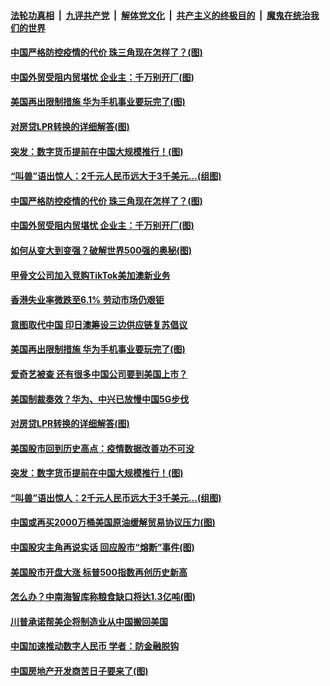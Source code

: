 ####  [法轮功真相](../../../../basic/blob/master/README.md?t=08201803) &nbsp;|&nbsp; [九评共产党](../../../../9ping.md/blob/master/README.md?t=08201803) &nbsp;|&nbsp; [解体党文化](../../../../jtdwh.md/blob/master/README.md?t=08201803)  &nbsp;|&nbsp; [共产主义的终极目的](../../../../gczydzjmd.md/blob/master/README.md?t=08201803) &nbsp;|&nbsp; [魔鬼在统治我们的世界](../../../../mgztzwmdsj.md/blob/master/README.md?t=08201803) 

#### [中国严格防控疫情的代价 珠三角现在怎样了？(图)](../pages/p5/943540.md?t=08201803) 

#### [中国外贸受阻内贸堪忧 企业主：千万别开厂(图)](../pages/p5/943536.md?t=08201803) 

#### [美国再出限制措施 华为手机事业要玩完了(图)](../pages/p5/943520.md?t=08201803) 

#### [对房贷LPR转换的详细解答(图)](../pages/p5/943456.md?t=08201803) 

#### [突发：数字货币提前在中国大规模推行！(图)](../pages/p5/943460.md?t=08201803) 

#### [“叫兽”语出惊人：2千元人民币远大于3千美元…(组图)](../pages/p5/943455.md?t=08201803) 

#### [中国严格防控疫情的代价 珠三角现在怎样了？(图)](../pages/p5/943540.md?t=08201803) 

#### [中国外贸受阻内贸堪忧 企业主：千万别开厂(图)](../pages/p5/943536.md?t=08201803) 

#### [如何从变大到变强？破解世界500强的奥秘(图)](../pages/p5/943539.md?t=08201803) 

#### [甲骨文公司加入竞购TikTok美加澳新业务](../pages/p5/943529.md?t=08201803) 

#### [香港失业率微跌至6.1% 劳动市场仍艰钜](../pages/p5/943522.md?t=08201803) 

#### [意图取代中国 印日澳筹设三边供应链复苏倡议](../pages/p5/943521.md?t=08201803) 

#### [美国再出限制措施 华为手机事业要玩完了(图)](../pages/p5/943520.md?t=08201803) 

#### [爱奇艺被查 还有很多中国公司要到美国上市？](../pages/p5/943513.md?t=08201803) 

#### [美国制裁奏效？华为、中兴已放慢中国5G步伐](../pages/p5/943511.md?t=08201803) 

#### [对房贷LPR转换的详细解答(图)](../pages/p5/943456.md?t=08201803) 

#### [美国股市回到历史高点：疫情数据改善功不可没](../pages/p5/943474.md?t=08201803) 

#### [突发：数字货币提前在中国大规模推行！(图)](../pages/p5/943460.md?t=08201803) 

#### [“叫兽”语出惊人：2千元人民币远大于3千美元…(组图)](../pages/p5/943455.md?t=08201803) 

#### [中国或再买2000万桶美国原油缓解贸易协议压力(图)](../pages/p5/943435.md?t=08201803) 

#### [中国股灾主角再说实话 回应股市“熔断”事件(图)](../pages/p5/943424.md?t=08201803) 

#### [美国股市开盘大涨 标普500指数再创历史新高](../pages/p5/943413.md?t=08201803) 

#### [怎么办？中南海智库称粮食缺口将达1.3亿吨(图)](../pages/p5/943408.md?t=08201803) 

#### [川普承诺帮美企将制造业从中国搬回美国](../pages/p5/943403.md?t=08201803) 

#### [中国加速推动数字人民币 学者：防金融脱钩](../pages/p5/943400.md?t=08201803) 

#### [中国房地产开发商苦日子要来了(图)](../pages/p5/943319.md?t=08201803) 

